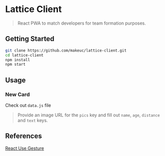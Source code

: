 # Lattice Client

> React PWA to match developers for team formation purposes. 

## Getting Started

```sh
git clone https://github.com/makeuc/lattice-client.git
cd lattice-client
npm install
npm start
```

## Usage

### New Card

Check out `data.js` file

> Provide an image URL for the `pics` key and fill out `name`, `age`, `distance` and `text` keys.

## References

[React Use Gesture](https://use-gesture.netlify.app/)
